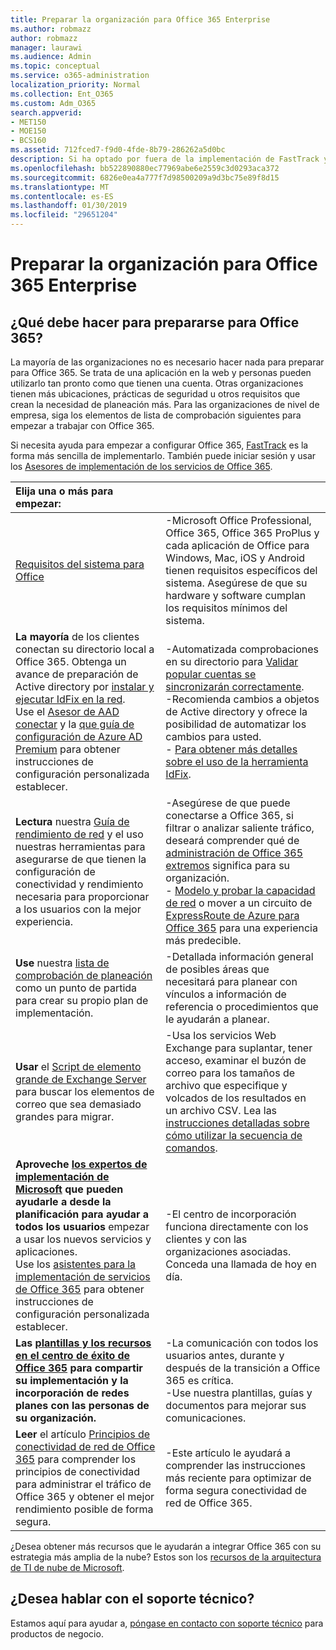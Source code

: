 ```yaml
---
title: Preparar la organización para Office 365 Enterprise
ms.author: robmazz
author: robmazz
manager: laurawi
ms.audience: Admin
ms.topic: conceptual
ms.service: o365-administration
localization_priority: Normal
ms.collection: Ent_O365
ms.custom: Adm_O365
search.appverid:
- MET150
- MOE150
- BCS160
ms.assetid: 712fced7-f9d0-4fde-8b79-286262a5d0bc
description: Si ha optado por fuera de la implementación de FastTrack y no se encuentra lo que necesita en nuestros pasos básicos de implementación, este es el lugar para comenzar.
ms.openlocfilehash: bb522890880ec77969abe6e2559c3d0293aca372
ms.sourcegitcommit: 6826e0ea4a777f7d98500209a9d3bc75e89f8d15
ms.translationtype: MT
ms.contentlocale: es-ES
ms.lasthandoff: 01/30/2019
ms.locfileid: "29651204"
---
```

# <a name="get-your-organization-ready-for-office-365-enterprise"></a>Preparar la organización para Office 365 Enterprise

## <a name="what-do-you-need-to-do-to-get-ready-for-office-365"></a>¿Qué debe hacer para prepararse para Office 365?

La mayoría de las organizaciones no es necesario hacer nada para preparar para Office 365. Se trata de una aplicación en la web y personas pueden utilizarlo tan pronto como que tienen una cuenta. Otras organizaciones tienen más ubicaciones, prácticas de seguridad u otros requisitos que crean la necesidad de planeación más. Para las organizaciones de nivel de empresa, siga los elementos de lista de comprobación siguientes para empezar a trabajar con Office 365.
  
Si necesita ayuda para empezar a configurar Office 365, [FastTrack](https://fasttrack.microsoft.com/office) es la forma más sencilla de implementarlo. También puede iniciar sesión y usar los [Asesores de implementación de los servicios de Office 365](deployment-advisors-for-office-365.md).
  
|**Elija una o más para empezar:**||
|:-----|:-----|
| [Requisitos del sistema para Office](https://products.office.com/office-system-requirements) |-Microsoft Office Professional, Office 365, Office 365 ProPlus y cada aplicación de Office para Windows, Mac, iOS y Android tienen requisitos específicos del sistema. Asegúrese de que su hardware y software cumplan los requisitos mínimos del sistema.|
|**La mayoría** de los clientes conectan su directorio local a Office 365. Obtenga un avance de preparación de Active directory por [instalar y ejecutar IdFix en la red](https://www.microsoft.com/download/details.aspx?id=36832).<br> Use el [Asesor de AAD conectar](https://aka.ms/aadconnectpwsync) y la [que guía de configuración de Azure AD Premium](https://aka.ms/aadpguidance) para obtener instrucciones de configuración personalizada establecer. <br> |-Automatizada comprobaciones en su directorio para [Validar popular cuentas se sincronizarán correctamente](https://support.office.com/article/Prepare-to-provision-users-through-directory-synchronization-to-Office-365-01920974-9e6f-4331-a370-13aea4e82b3e). <br> -Recomienda cambios a objetos de Active directory y ofrece la posibilidad de automatizar los cambios para usted. <br> - [Para obtener más detalles sobre el uso de la herramienta IdFix](prepare-directory-attributes-for-synch-with-idfix.md). |
|**Lectura** nuestra [Guía de rendimiento de red](https://aka.ms/tune) y el uso nuestras herramientas para asegurarse de que tienen la configuración de conectividad y rendimiento necesaria para proporcionar a los usuarios con la mejor experiencia.  <br> | -Asegúrese de que puede conectarse a Office 365, si filtrar o analizar saliente tráfico, deseará comprender qué de [administración de Office 365 extremos](https://support.office.com/article/Managing-Office-365-endpoints-99cab9d4-ef59-4207-9f2b-3728eb46bf9a) significa para su organización.  <br>  - [Modelo y probar la capacidad de red](https://support.office.com/article/Network-and-migration-planning-for-Office-365-f5ee6c33-bcd7-4b0b-b0f8-dc1d9fb8d132) o mover a un circuito de [ExpressRoute de Azure para Office 365](https://support.office.com/article/Azure-ExpressRoute-for-Office-365-6d2534a2-c19c-4a99-be5e-33a0cee5d3bd) para una experiencia más predecible.   |
|**Use** nuestra [lista de comprobación de planeación](https://support.office.com/article/Deployment-planning-checklist-for-Office-365-5fa4f6ef-35ad-4840-91c1-4834df3df5a0) como un punto de partida para crear su propio plan de implementación.  <br> | -Detallada información general de posibles áreas que necesitará para planear con vínculos a información de referencia o procedimientos que le ayudarán a planear. |
|**Usar** el [Script de elemento grande de Exchange Server](https://gallery.technet.microsoft.com/Exchange-Server-Large-Item-b9546cc6) para buscar los elementos de correo que sea demasiado grandes para migrar.  <br> | -Usa los servicios Web Exchange para suplantar, tener acceso, examinar el buzón de correo para los tamaños de archivo que especifique y volcados de los resultados en un archivo CSV. Lea las [instrucciones detalladas sobre cómo utilizar la secuencia de comandos](https://blogs.technet.com/b/mikehall/archive/2013/06/27/large-mail-item-script.aspx). |
|**Aproveche [los expertos de implementación de Microsoft](https://go.microsoft.com/fwlink/?LinkId=517115) que pueden ayudarle a desde la planificación para ayudar a todos los usuarios** empezar a usar los nuevos servicios y aplicaciones.  <br> Use los [asistentes para la implementación de servicios de Office 365](https://support.office.com/article/Deployment-wizards-for-Office-365-services-165f46e8-3533-4d76-be57-97f81ebd40f2) para obtener instrucciones de configuración personalizada establecer.  <br> | -El centro de incorporación funciona directamente con los clientes y con las organizaciones asociadas. Conceda una llamada de hoy en día. |
|**Las [plantillas y los recursos en el centro de éxito de Office 365](https://www.microsoft.com/fasttrack/resources) para compartir su implementación y la incorporación de redes planes con las personas de su organización.**  <br> | -La comunicación con todos los usuarios antes, durante y después de la transición a Office 365 es crítica.  <br> -Use nuestra plantillas, guías y documentos para mejorar sus comunicaciones. |
|**Leer** el artículo [Principios de conectividad de red de Office 365](https://aka.ms/o365networkingprinciples) para comprender los principios de conectividad para administrar el tráfico de Office 365 y obtener el mejor rendimiento posible de forma segura.  <br> | -Este artículo le ayudará a comprender las instrucciones más reciente para optimizar de forma segura conectividad de red de Office 365. |
   
¿Desea obtener más recursos que le ayudarán a integrar Office 365 con su estrategia más amplia de la nube? Estos son los [recursos de la arquitectura de TI de nube de Microsoft](https://docs.microsoft.com/en-us/office365/enterprise/microsoft-cloud-it-architecture-resources).
  
## <a name="want-to-talk-with-support"></a>¿Desea hablar con el soporte técnico?

Estamos aquí para ayudar a, [póngase en contacto con soporte técnico](https://support.office.com/article/32a17ca7-6fa0-4870-8a8d-e25ba4ccfd4b) para productos de negocio.
